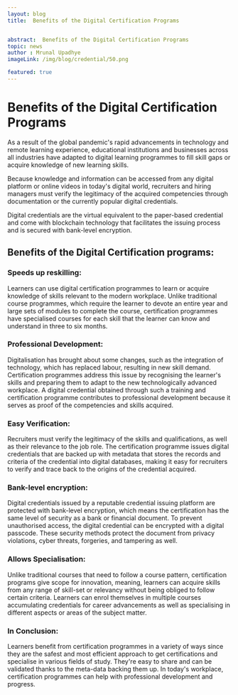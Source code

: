 ```yaml
---
layout: blog
title:  Benefits of the Digital Certification Programs


abstract:  Benefits of the Digital Certification Programs
topic: news
author : Mrunal Upadhye
imageLink: /img/blog/credential/50.png

featured: true
---
```


# Benefits of the Digital Certification Programs

As a result of the global pandemic's rapid advancements in technology and remote learning experience, educational institutions and businesses across all industries have adapted to digital learning programmes to fill skill gaps or acquire knowledge of new learning skills.

Because knowledge and information can be accessed from any digital platform or online videos in today's digital world, recruiters and hiring managers must verify the legitimacy of the acquired competencies through documentation or the currently popular digital credentials.

Digital credentials are the virtual equivalent to the paper-based credential and come with blockchain technology that facilitates the issuing process and is secured with bank-level encryption.

## Benefits of the Digital Certification programs:

### Speeds up reskilling:

Learners can use digital certification programmes to learn or acquire knowledge of skills relevant to the modern workplace. Unlike traditional course programmes, which require the learner to devote an entire year and large sets of modules to complete the course, certification programmes have specialised courses for each skill that the learner can know and understand in three to six months.

### Professional Development:

Digitalisation has brought about some changes, such as the integration of technology, which has replaced labour, resulting in new skill demand. Certification programmes address this issue by recognising the learner's skills and preparing them to adapt to the new technologically advanced workplace. A digital credential obtained through such a training and certification programme contributes to professional development because it serves as proof of the competencies and skills acquired.

### Easy Verification:

Recruiters must verify the legitimacy of the skills and qualifications, as well as their relevance to the job role. The certification programme issues digital credentials that are backed up with metadata that stores the records and criteria of the credential into digital databases, making it easy for recruiters to verify and trace back to the origins of the credential acquired.

### Bank-level encryption:

Digital credentials issued by a reputable credential issuing platform are protected with bank-level encryption, which means the certification has the same level of security as a bank or financial document. To prevent unauthorised access, the digital credential can be encrypted with a digital passcode. These security methods protect the document from privacy violations, cyber threats, forgeries, and tampering as well.

### Allows Specialisation:

Unlike traditional courses that need to follow a course pattern, certification programs give scope for innovation, meaning, learners can acquire skills from any range of skill-set or relevancy without being obliged to follow certain criteria. Learners can enrol themselves in multiple courses accumulating credentials for career advancements as well as specialising in different aspects or areas of the subject matter.

### In Conclusion:

Learners benefit from certification programmes in a variety of ways since they are the safest and most efficient approach to get certifications and specialise in various fields of study. They're easy to share and can be validated thanks to the meta-data backing them up. In today's workplace, certification programmes can help with professional development and progress.

